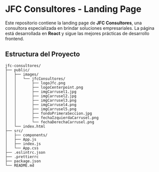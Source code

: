# JFC Consultores - Landing Page

Este repositorio contiene la landing page de **JFC Consultores**, una consultora especializada en brindar soluciones empresariales. La página está desarrollada en **React** y sigue las mejores prácticas de desarrollo frontend.

## Estructura del Proyecto

```plaintext
jfc-consultores/
├── public/
│   ├── images/
│   │   └── jfcConsultores/
│   │       ├── logoJfc.png
│   │       ├── logoCenterpoint.png
│   │       ├── imgCarrusel1.jpg
│   │       ├── imgCarrusel2.jpg
│   │       ├── imgCarrusel3.png
│   │       ├── imgCarrusel4.png
│   │       ├── imgCarrusel5.png
│   │       ├── fondoPrimeraSeccion.jpg
│   │       ├── fechaIzquierdaCarrusel.png
│   │       └── fechaDerechaCarrusel.png
│   └── index.html
├── src/
│   ├── components/
│   ├── App.js
│   ├── index.js
│   └── App.css
├── .eslintrc.json
├── .prettierrc
├── package.json
└── README.md
